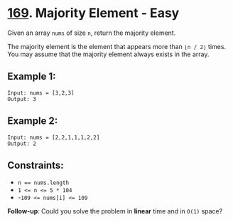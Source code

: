 # [169](https://leetcode.com/problems/majority-element/). Majority Element - Easy

Given an array `nums` of size `n`, return the majority element.

The majority element is the element that appears more than `⌊n / 2⌋` times. You may assume that the majority element always exists in the array.

## Example 1:

```
Input: nums = [3,2,3]
Output: 3
```

## Example 2:

```
Input: nums = [2,2,1,1,1,2,2]
Output: 2
```
## Constraints:
- `n == nums.length`
- `1 <= n <= 5 * 104`
- -`109 <= nums[i] <= 109`
 
**Follow-up**: Could you solve the problem in **linear** time and in `O(1)` space?